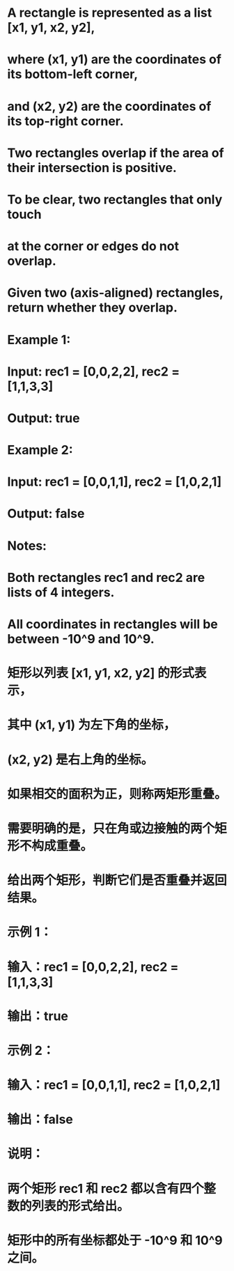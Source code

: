 # A rectangle is represented as a list [x1, y1, x2, y2], 
# where (x1, y1) are the coordinates of its bottom-left corner, 
# and (x2, y2) are the coordinates of its top-right corner.
# Two rectangles overlap if the area of their intersection is positive.  
# To be clear, two rectangles that only touch 
# at the corner or edges do not overlap.
# Given two (axis-aligned) rectangles, return whether they overlap.
# Example 1:
# Input: rec1 = [0,0,2,2], rec2 = [1,1,3,3]
# Output: true
# Example 2:
# Input: rec1 = [0,0,1,1], rec2 = [1,0,2,1]
# Output: false
# Notes:
# Both rectangles rec1 and rec2 are lists of 4 integers.
# All coordinates in rectangles will be between -10^9 and 10^9.

# 矩形以列表 [x1, y1, x2, y2] 的形式表示，
# 其中 (x1, y1) 为左下角的坐标，
# (x2, y2) 是右上角的坐标。
# 如果相交的面积为正，则称两矩形重叠。
# 需要明确的是，只在角或边接触的两个矩形不构成重叠。
# 给出两个矩形，判断它们是否重叠并返回结果。
# 示例 1：
# 输入：rec1 = [0,0,2,2], rec2 = [1,1,3,3]
# 输出：true
# 示例 2：
# 输入：rec1 = [0,0,1,1], rec2 = [1,0,2,1]
# 输出：false
# 说明：
# 两个矩形 rec1 和 rec2 都以含有四个整数的列表的形式给出。
# 矩形中的所有坐标都处于 -10^9 和 10^9 之间。
